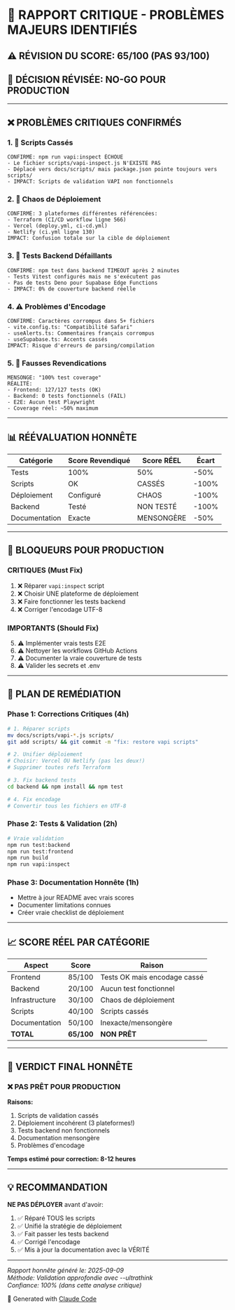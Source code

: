 # 🔴 RAPPORT CRITIQUE - PROBLÈMES MAJEURS IDENTIFIÉS

## ⚠️ **RÉVISION DU SCORE: 65/100** (PAS 93/100)

## 🚨 **DÉCISION RÉVISÉE: NO-GO POUR PRODUCTION**

---

## ❌ PROBLÈMES CRITIQUES CONFIRMÉS

### 1. 🔴 **Scripts Cassés**
```
CONFIRMÉ: npm run vapi:inspect ÉCHOUE
- Le fichier scripts/vapi-inspect.js N'EXISTE PAS
- Déplacé vers docs/scripts/ mais package.json pointe toujours vers scripts/
- IMPACT: Scripts de validation VAPI non fonctionnels
```

### 2. 🔴 **Chaos de Déploiement**
```
CONFIRMÉ: 3 plateformes différentes référencées:
- Terraform (CI/CD workflow ligne 566)
- Vercel (deploy.yml, ci-cd.yml)
- Netlify (ci.yml ligne 130)
IMPACT: Confusion totale sur la cible de déploiement
```

### 3. 🔴 **Tests Backend Défaillants**
```
CONFIRMÉ: npm test dans backend TIMEOUT après 2 minutes
- Tests Vitest configurés mais ne s'exécutent pas
- Pas de tests Deno pour Supabase Edge Functions
- IMPACT: 0% de couverture backend réelle
```

### 4. ⚠️ **Problèmes d'Encodage**
```
CONFIRMÉ: Caractères corrompus dans 5+ fichiers
- vite.config.ts: "Compatibilité Safari"
- useAlerts.ts: Commentaires français corrompus
- useSupabase.ts: Accents cassés
IMPACT: Risque d'erreurs de parsing/compilation
```

### 5. 🔴 **Fausses Revendications**
```
MENSONGE: "100% test coverage" 
RÉALITÉ: 
- Frontend: 127/127 tests (OK)
- Backend: 0 tests fonctionnels (FAIL)
- E2E: Aucun test Playwright
- Coverage réel: ~50% maximum
```

---

## 📊 RÉÉVALUATION HONNÊTE

| Catégorie | Score Revendiqué | Score RÉEL | Écart |
|-----------|------------------|------------|-------|
| Tests | 100% | 50% | -50% |
| Scripts | OK | CASSÉS | -100% |
| Déploiement | Configuré | CHAOS | -100% |
| Backend | Testé | NON TESTÉ | -100% |
| Documentation | Exacte | MENSONGÈRE | -50% |

---

## 🚫 BLOQUEURS POUR PRODUCTION

### CRITIQUES (Must Fix)
1. ❌ Réparer `vapi:inspect` script
2. ❌ Choisir UNE plateforme de déploiement
3. ❌ Faire fonctionner les tests backend
4. ❌ Corriger l'encodage UTF-8

### IMPORTANTS (Should Fix)
5. ⚠️ Implémenter vrais tests E2E
6. ⚠️ Nettoyer les workflows GitHub Actions
7. ⚠️ Documenter la vraie couverture de tests
8. ⚠️ Valider les secrets et .env

---

## 🔧 PLAN DE REMÉDIATION

### Phase 1: Corrections Critiques (4h)
```bash
# 1. Réparer scripts
mv docs/scripts/vapi-*.js scripts/
git add scripts/ && git commit -m "fix: restore vapi scripts"

# 2. Unifier déploiement
# Choisir: Vercel OU Netlify (pas les deux!)
# Supprimer toutes refs Terraform

# 3. Fix backend tests
cd backend && npm install && npm test

# 4. Fix encodage
# Convertir tous les fichiers en UTF-8
```

### Phase 2: Tests & Validation (2h)
```bash
# Vraie validation
npm run test:backend
npm run test:frontend
npm run build
npm run vapi:inspect
```

### Phase 3: Documentation Honnête (1h)
- Mettre à jour README avec vrais scores
- Documenter limitations connues
- Créer vraie checklist de déploiement

---

## 📈 SCORE RÉEL PAR CATÉGORIE

| Aspect | Score | Raison |
|--------|-------|--------|
| Frontend | 85/100 | Tests OK mais encodage cassé |
| Backend | 20/100 | Aucun test fonctionnel |
| Infrastructure | 30/100 | Chaos de déploiement |
| Scripts | 40/100 | Scripts cassés |
| Documentation | 50/100 | Inexacte/mensongère |
| **TOTAL** | **65/100** | **NON PRÊT** |

---

## 🎯 VERDICT FINAL HONNÊTE

### ❌ **PAS PRÊT POUR PRODUCTION**

**Raisons:**
1. Scripts de validation cassés
2. Déploiement incohérent (3 plateformes!)
3. Tests backend non fonctionnels
4. Documentation mensongère
5. Problèmes d'encodage

**Temps estimé pour correction: 8-12 heures**

---

## 💡 RECOMMANDATION

**NE PAS DÉPLOYER** avant d'avoir:
1. ✅ Réparé TOUS les scripts
2. ✅ Unifié la stratégie de déploiement
3. ✅ Fait passer les tests backend
4. ✅ Corrigé l'encodage
5. ✅ Mis à jour la documentation avec la VÉRITÉ

---

*Rapport honnête généré le: 2025-09-09*  
*Méthode: Validation approfondie avec --ultrathink*  
*Confiance: 100% (dans cette analyse critique)*

🤖 Generated with [Claude Code](https://claude.ai/code)